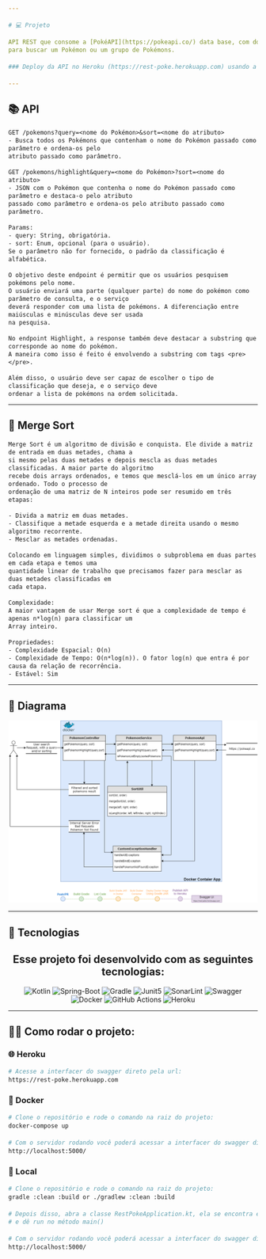 ```yaml
---

# 💻 Projeto

API REST que consome a [PokéAPI](https://pokeapi.co/) data base, com dois endpoints que o usuário passa um parâmetro
para buscar um Pokémon ou um grupo de Pokémons.

### Deploy da API no Heroku (https://rest-poke.herokuapp.com) usando a interface do Swagger.

---
```


## 📚 API

    GET /pokemons?query=<nome do Pokémon>&sort=<nome do atributo> 
    - Busca todos os Pokémons que contenham o nome do Pokémon passado como parâmetro e ordena-os pelo
    atributo passado como parâmetro.
    
    GET /pokemons/highlight&query=<nome do Pokémon>?sort=<nome do atributo> 
    - JSON com o Pokémon que contenha o nome do Pokémon passado como parâmetro e destaca-o pelo atributo
    passado como parâmetro e ordena-os pelo atributo passado como parâmetro.

    Params:
    - query: String, obrigatória.
    - sort: Enum, opcional (para o usuário). 
    Se o parâmetro não for fornecido, o padrão da classificação é alfabética.

    O objetivo deste endpoint é permitir que os usuários pesquisem pokémons pelo nome. 
    O usuário enviará uma parte (qualquer parte) do nome do pokémon como parâmetro de consulta, e o serviço 
    deverá responder com uma lista de pokémons. A diferenciação entre maiúsculas e minúsculas deve ser usada
    na pesquisa.

    No endpoint Highlight, a response também deve destacar a substring que corresponde ao nome do pokémon. 
    A maneira como isso é feito é envolvendo a substring com tags <pre> </pre>.

    Além disso, o usuário deve ser capaz de escolher o tipo de classificação que deseja, e o serviço deve 
    ordenar a lista de pokémons na ordem solicitada.

---

## 🔀 Merge Sort

    Merge Sort é um algoritmo de divisão e conquista. Ele divide a matriz de entrada em duas metades, chama a
    si mesmo pelas duas metades e depois mescla as duas metades classificadas. A maior parte do algoritmo
    recebe dois arrays ordenados, e temos que mesclá-los em um único array ordenado. Todo o processo de
    ordenação de uma matriz de N inteiros pode ser resumido em três etapas:

    - Divida a matriz em duas metades.
    - Classifique a metade esquerda e a metade direita usando o mesmo algoritmo recorrente.
    - Mesclar as metades ordenadas.

    Colocando em linguagem simples, dividimos o subproblema em duas partes em cada etapa e temos uma
    quantidade linear de trabalho que precisamos fazer para mesclar as duas metades classificadas em 
    cada etapa.
    
    Complexidade:
    A maior vantagem de usar Merge sort é que a complexidade de tempo é apenas n*log(n) para classificar um
    Array inteiro.
    
    Propriedades:
    - Complexidade Espacial: O(n)
    - Complexidade de Tempo: O(n*log(n)). O fator log(n) que entra é por causa da relação de recorrência.
    - Estável: Sim

---

## 📃 Diagrama

<p align="center">
  <img alt="Diagrama" src=".github/App.drawio.png">
</p>

---

## 🚀 Tecnologias

<h2 align="center">Esse projeto foi desenvolvido com as seguintes tecnologias:</h2>

<p align="center">
  <img alt="Kotlin" src="https://img.shields.io/badge/Kotlin-0095D5?&style=for-the-badge&logo=kotlin&logoColor=white">
  <img alt="Spring-Boot" src="https://img.shields.io/badge/Spring_Boot-F2F4F9?style=for-the-badge&logo=spring-boot">
  <img alt="Gradle" src="https://img.shields.io/badge/Gradle-02303A.svg?style=for-the-badge&logo=Gradle&logoColor=white">
  <img alt="Junit5" src="https://img.shields.io/badge/Junit5-25A162?style=for-the-badge&logo=junit5&logoColor=white">
  <img alt="SonarLint" src="https://img.shields.io/badge/SonarLint-CB2029?style=for-the-badge&logo=sonarlint&logoColor=white">
  <img alt="Swagger" src="https://img.shields.io/badge/Swagger-85EA2D?style=for-the-badge&logo=Swagger&logoColor=white">
  <img alt="Docker" src="https://img.shields.io/badge/docker-%230db7ed.svg?style=for-the-badge&logo=docker&logoColor=white">
  <img alt="GitHub Actions" src="https://img.shields.io/badge/github%20actions-%232671E5.svg?style=for-the-badge&logo=githubactions&logoColor=white">
  <img alt="Heroku" src="https://img.shields.io/badge/Heroku-430098?style=for-the-badge&logo=heroku&logoColor=white">
</p>

---

## 👨‍💻 Como rodar o projeto:

### 🌐 Heroku

```bash
# Acesse a interfacer do swagger direto pela url:
https://rest-poke.herokuapp.com
```

### 🐳 Docker

```bash
# Clone o repositório e rode o comando na raiz do projeto:
docker-compose up

# Com o servidor rodando você poderá acessar a interfacer do swagger direto pela url:
http://localhost:5000/
```

### 🔨 Local

```bash
# Clone o repositório e rode o comando na raiz do projeto:
gradle :clean :build or ./gradlew :clean :build

# Depois disso, abra a classe RestPokeApplication.kt, ela se encontra em src/main/kotlin, 
# e dê run no método main()

# Com o servidor rodando você poderá acessar a interfacer do swagger direto pela url:
http://localhost:5000/
```